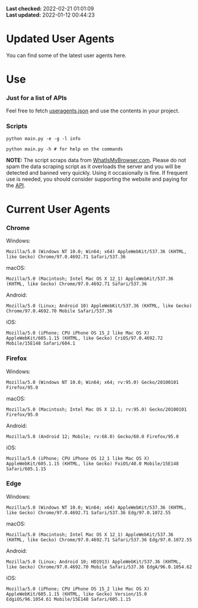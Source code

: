 **Last checked:** 2022-02-21 01:01:09  
**Last updated:** 2022-01-12 00:44:23

# Updated User Agents
You can find some of the latest user agents here.

# Use

### Just for a list of APIs

Feel free to fetch [useragents.json](https://raw.githubusercontent.com/tmxkn1/UpdatedUserAgents/master/useragents.json) and use the contents in your project.

### Scripts

```
python main.py -e -g -l info

python main.py -h # for help on the commands
```
**NOTE:** The script scraps data from [WhatIsMyBrowser.com](https://www.whatismybrowser.com). Please do not spam the data scraping script as it overloads the server and you will be detected and banned very quickly. Using it occasionally is fine. If frequent use is needed, you should consider supporting the website and paying for the [API](https://developers.whatismybrowser.com/api/).

# Current User Agents
### Chrome

Windows:
```
Mozilla/5.0 (Windows NT 10.0; Win64; x64) AppleWebKit/537.36 (KHTML, like Gecko) Chrome/97.0.4692.71 Safari/537.36
```

macOS:
```
Mozilla/5.0 (Macintosh; Intel Mac OS X 12_1) AppleWebKit/537.36 (KHTML, like Gecko) Chrome/97.0.4692.71 Safari/537.36
```

Android:
```
Mozilla/5.0 (Linux; Android 10) AppleWebKit/537.36 (KHTML, like Gecko) Chrome/97.0.4692.70 Mobile Safari/537.36
```

iOS:
```
Mozilla/5.0 (iPhone; CPU iPhone OS 15_2 like Mac OS X) AppleWebKit/605.1.15 (KHTML, like Gecko) CriOS/97.0.4692.72 Mobile/15E148 Safari/604.1
```

### Firefox

Windows:
```
Mozilla/5.0 (Windows NT 10.0; Win64; x64; rv:95.0) Gecko/20100101 Firefox/95.0
```

macOS:
```
Mozilla/5.0 (Macintosh; Intel Mac OS X 12.1; rv:95.0) Gecko/20100101 Firefox/95.0
```

Android:
```
Mozilla/5.0 (Android 12; Mobile; rv:68.0) Gecko/68.0 Firefox/95.0
```

iOS:
```
Mozilla/5.0 (iPhone; CPU iPhone OS 12_1 like Mac OS X) AppleWebKit/605.1.15 (KHTML, like Gecko) FxiOS/40.0 Mobile/15E148 Safari/605.1.15
```

### Edge

Windows:
```
Mozilla/5.0 (Windows NT 10.0; Win64; x64) AppleWebKit/537.36 (KHTML, like Gecko) Chrome/97.0.4692.71 Safari/537.36 Edg/97.0.1072.55
```

macOS:
```
Mozilla/5.0 (Macintosh; Intel Mac OS X 12_1) AppleWebKit/537.36 (KHTML, like Gecko) Chrome/97.0.4692.71 Safari/537.36 Edg/97.0.1072.55
```

Android:
```
Mozilla/5.0 (Linux; Android 10; HD1913) AppleWebKit/537.36 (KHTML, like Gecko) Chrome/97.0.4692.70 Mobile Safari/537.36 EdgA/96.0.1054.62
```

iOS:
```
Mozilla/5.0 (iPhone; CPU iPhone OS 15_2 like Mac OS X) AppleWebKit/605.1.15 (KHTML, like Gecko) Version/15.0 EdgiOS/96.1054.61 Mobile/15E148 Safari/605.1.15
```
